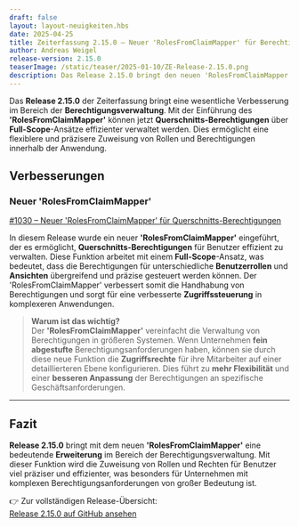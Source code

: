 ```yaml
---
draft: false
layout: layout-neuigkeiten.hbs
date: 2025-04-25
title: Zeiterfassung 2.15.0 – Neuer 'RolesFromClaimMapper' für Berechtigungsmanagement
author: Andreas Weigel
release-version: 2.15.0
teaserImage: /static/teaser/2025-01-10/ZE-Release-2.15.0.png
description: Das Release 2.15.0 bringt den neuen 'RolesFromClaimMapper' zur erweiterten Handhabung von Querschnitts-Berechtigungen mit Full-Scope-Unterstützung.
---
```


Das **Release 2.15.0** der Zeiterfassung bringt eine wesentliche Verbesserung im Bereich der **Berechtigungsverwaltung**. Mit der Einführung des **'RolesFromClaimMapper'** können jetzt **Querschnitts-Berechtigungen** über **Full-Scope**-Ansätze effizienter verwaltet werden. Dies ermöglicht eine flexiblere und präzisere Zuweisung von Rollen und Berechtigungen innerhalb der Anwendung.

<!-- more -->

## Verbesserungen

### Neuer 'RolesFromClaimMapper'

[#1030 – Neuer 'RolesFromClaimMapper' für Querschnitts-Berechtigungen](https://github.com/urlaubsverwaltung/zeiterfassung/pull/1030)

In diesem Release wurde ein neuer **'RolesFromClaimMapper'** eingeführt, der es ermöglicht, **Querschnitts-Berechtigungen** für Benutzer effizient zu verwalten. Diese Funktion arbeitet mit einem **Full-Scope**-Ansatz, was bedeutet, dass die Berechtigungen für unterschiedliche **Benutzerrollen** und **Ansichten** übergreifend und präzise gesteuert werden können. Der 'RolesFromClaimMapper' verbessert somit die Handhabung von Berechtigungen und sorgt für eine verbesserte **Zugriffssteuerung** in komplexeren Anwendungen.

> **Warum ist das wichtig?**  
> Der **'RolesFromClaimMapper'** vereinfacht die Verwaltung von Berechtigungen in größeren Systemen. Wenn Unternehmen **fein abgestufte** Berechtigungsanforderungen haben, können sie durch diese neue Funktion die **Zugriffsrechte** für ihre Mitarbeiter auf einer detaillierteren Ebene konfigurieren. Dies führt zu **mehr Flexibilität** und einer **besseren Anpassung** der Berechtigungen an spezifische Geschäftsanforderungen.

---

## Fazit

**Release 2.15.0** bringt mit dem neuen **'RolesFromClaimMapper'** eine bedeutende **Erweiterung** im Bereich der Berechtigungsverwaltung. Mit dieser Funktion wird die Zuweisung von Rollen und Rechten für Benutzer viel präziser und effizienter, was besonders für Unternehmen mit komplexen Berechtigungsanforderungen von großer Bedeutung ist.

👉 Zur vollständigen Release-Übersicht:  
[Release 2.15.0 auf GitHub ansehen](https://github.com/urlaubsverwaltung/zeiterfassung/releases/tag/zeiterfassung-2.15.0)
